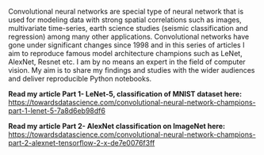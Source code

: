 Convolutional neural networks are special type of neural network that is used for modeling data with strong spatial correlations such as images, multivariate time-series, earth science studies (seismic classification and regression) among many other applications. Convolutional networks have gone under significant changes since 1998 and in this series of articles I aim to reproduce famous model architecture champions such as LeNet, AlexNet, Resnet etc. I am by no means an expert in the field of computer vision. My aim is to share my findings and studies with the wider audiences and deliver reproducible Python notebooks.

**Read my article Part 1- LeNet-5, classification of MNIST dataset here:** https://towardsdatascience.com/convolutional-neural-network-champions-part-1-lenet-5-7a8d6eb98df6

**Read my article Part 2- AlexNet classification on ImageNet here:** https://towardsdatascience.com/convolutional-neural-network-champions-part-2-alexnet-tensorflow-2-x-de7e0076f3ff
